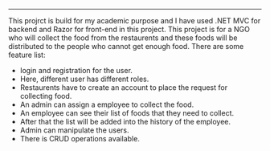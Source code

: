 ***
This projrct is build for my academic purpose and I have used .NET MVC for backend and Razor for front-end in this project. This project is for a NGO who will collect the food from the restaurents and these foods will be distributed to the people who cannot get enough food.
There are some feature list:
* login and registration for the user. 
* Here, different user has different roles.
* Restaurents have to create an account to place the request for collecting food. 
* An admin can assign a employee to collect the food.
* An employee can see their list of foods that they need to collect.
* After that the list will be added into the history of the employee.
* Admin can manipulate the users. 
* There is CRUD operations available.
